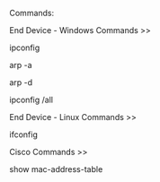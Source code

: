 Commands:


End Device - Windows Commands >>

ipconfig

arp -a

arp -d

ipconfig /all


End Device - Linux Commands >>

ifconfig


Cisco Commands >>

show mac-address-table

